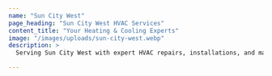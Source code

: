```yaml
---
name: "Sun City West"
page_heading: "Sun City West HVAC Services"
content_title: "Your Heating & Cooling Experts"
image: "/images/uploads/sun-city-west.webp"
description: >
  Serving Sun City West with expert HVAC repairs, installations, and maintenance, we specialize in ensuring comfort for active adult communities. Our licensed technicians focus on quiet, energy-efficient systems that meet Sun City West’s unique home layouts and seasonal weather changes. With honest quotes, prompt scheduling, and personalized care, we’re the trusted HVAC partner for residents who expect reliable service and lasting comfort.

---
```

